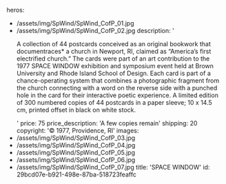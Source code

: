 heros:
  - /assets/img/SpWind/SpWind_CofP_01.jpg
  - /assets/img/SpWind/SpWind_CofP_02.jpg
description: '<p>A collection of 44 postcards conceived as an original bookwork that documentraces* a church in Newport, RI, claimed as “America’s first electrified church.” The cards were part of an art contribution to the 1977 SPACE WINDOW exhibition and symposium event held at Brown University and Rhode Island School of Design. Each card is part of a chance-operating system that combines a photographic fragment from the church connecting with a word on the reverse side with a punched hole in the card for their interactive poetic experience. A limited edition of 300 numbered copies of 44 postcards in a paper sleeve; 10 x 14.5 cm, printed offset in black on white stock.<br></p>'
price: 75
price_description: 'A few copies remain'
shipping: 20
copyright: '© 1977, Providence, RI'
images:
  - /assets/img/SpWind/SpWind_CofP_03.jpg
  - /assets/img/SpWind/SpWind_CofP_04.jpg
  - /assets/img/SpWind/SpWind_CofP_05.jpg
  - /assets/img/SpWind/SpWind_CofP_06.jpg
  - /assets/img/SpWind/SpWind_CofP_07.jpg
title: 'SPACE WINDOW'
id: 29bcd07e-b921-498e-87ba-518723feaffc
